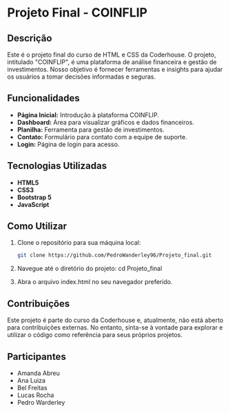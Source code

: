 # Projeto Final - COINFLIP

## Descrição

Este é o projeto final do curso de HTML e CSS da Coderhouse. O projeto, intitulado "COINFLIP", é uma plataforma de análise financeira e gestão de investimentos. Nosso objetivo é fornecer ferramentas e insights para ajudar os usuários a tomar decisões informadas e seguras.

## Funcionalidades

- **Página Inicial:** Introdução à plataforma COINFLIP.
- **Dashboard:** Área para visualizar gráficos e dados financeiros.
- **Planilha:** Ferramenta para gestão de investimentos.
- **Contato:** Formulário para contato com a equipe de suporte.
- **Login:** Página de login para acesso.

## Tecnologias Utilizadas

- **HTML5**
- **CSS3**
- **Bootstrap 5**
- **JavaScript**

## Como Utilizar

1. Clone o repositório para sua máquina local:
   ```bash
   git clone https://github.com/PedroWanderley96/Projeto_final.git

2. Navegue até o diretório do projeto:
   cd Projeto_final

3. Abra o arquivo index.html no seu navegador preferido.

## Contribuições

Este projeto é parte do curso da Coderhouse e, atualmente, não está aberto para contribuições externas. No entanto, sinta-se à vontade para explorar e utilizar o código como referência para seus próprios projetos.

## Participantes

- Amanda Abreu
- Ana Luiza
- Bel Freitas
- Lucas Rocha
- Pedro Warderley

